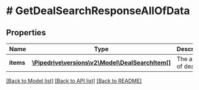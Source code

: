 # # GetDealSearchResponseAllOfData

## Properties

Name | Type | Description | Notes
------------ | ------------- | ------------- | -------------
**items** | [**\Pipedrive\versions\v2\Model\DealSearchItem[]**](DealSearchItem.md) | The array of deals | [optional]

[[Back to Model list]](../README.md#documentation-for-models) [[Back to API list]](../README.md#documentation-for-api-endpoints) [[Back to README]](../README.md)

